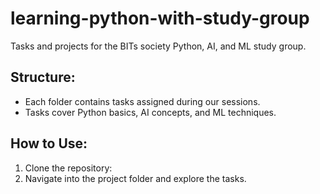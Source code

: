 # learning-python-with-study-group
Tasks and projects for the BITs society Python, AI, and ML study group.

## Structure:
- Each folder contains tasks assigned during our sessions.
- Tasks cover Python basics, AI concepts, and ML techniques.

## How to Use:
1. Clone the repository:
2. Navigate into the project folder and explore the tasks.
